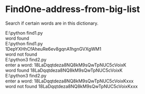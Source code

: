# FindOne-address-from-big-list<br>
Search if certain words are in this dictionary.<br>

E:\python find1.py <br>
word found<br>
E:\python find1.py<br>
1DepYXHhCfAheuRe6ev8gqnA1hgnGVXgWM1<br>
word not found<br>
E:\python3 find2.py<br>
enter a word: 18LaDqqtdeza8NQ8kM9sQwTpNUC5cVoixK<br>
word found 18LaDqqtdeza8NQ8kM9sQwTpNUC5cVoixK<br>
E:\python3 find2.py<br>
enter a word: 18LaDqqtdeza8NQ8kM9sQwTpNUC5cVoixKxxx<br>
word not found 18LaDqqtdeza8NQ8kM9sQwTpNUC5cVoixKxxx<br>
